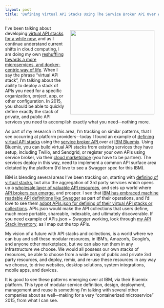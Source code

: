 ```yaml
---
layout: post
title: 'Defining Virtual API Stacks Using The Service Broker API Over At IBM Bluemix'
---
```

<p><a href="http://heidloff.net/nh/home.nsf/article.xsp?id=05.02.2015092629NHEBWM.htm"><img style="padding: 15px;" src="http://kinlane-productions.s3.amazonaws.com/api-evangelist-site/blog/ibm-bluemix-third-party-services.png" alt="" width="275" align="right" /></a></p>
<p>I've been talking about developing <a href="http://apievangelist.com/2013/01/28/virtualized-api-stacks/">virtual API stacks for a while now</a>, and as I continue understand current shifts in cloud computing, I am doing my own&nbsp;<a href="http://apievangelist.com/2015/02/02/api-management-infrastructure-and-service-composition-is-key-to-orchestration-with-microservices-in-a-containerized-world/">reshuffling towards a more microservices, and docker-centric way of life</a>. When I say the phrase &ldquo;virtual API stack&rdquo;, I&rsquo;m talking about the ability to deploy a stack of APIs you need for a specific organization, project, app, or other configuration. In 2015, you should be able to quickly define exactly the stack of private, and public API services you need to accomplish exactly what you need--nothing more.</p>
<p>As part of my research in this area, I&rsquo;m tracking on similar patterns, that I see occurring at platform providers--today I found an example of <a href="http://heidloff.net/nh/home.nsf/article.xsp?id=05.02.2015092629NHEBWM.htm">defining virtual API stacks</a> using the <a href="http://docs.cloudfoundry.org/services/api.html">service broker API </a>over at <a href="http://www-01.ibm.com/software/bluemix/">IBM Bluemix</a>. Using Bluemix, you can build virtual API stacks from existing services they have setup, including Twilio, and Sendgrid, or register your own APIs using service broker, via their <a href="http://www.ibm.com/cloud-computing/us/en/partner-landing.html">cloud marketplace</a>&nbsp;(you have to be partner). The services deploy in this way, need to implement a common API surface area dictated by the platform (I&rsquo;d love to see a Swagger spec for this IBM).</p>
<p>IBM is blending several areas I&rsquo;ve been tracking on, starting with&nbsp;<a href="http://apievangelist.com/2014/04/17/api-virtual-stack-composition-like-the-absolut-drinks-data-api/">defining of virtual stacks</a>, but also the aggregation of 3rd party services which opens up a <a href="http://apievangelist.com/2014/01/30/what-will-it-take-to-sell-my-api-as-a-wholesale-resource/">wholesale layer of valuable API resources</a>, and sets up world where <a href="http://apievangelist.com/2014/10/10/exploring-the-possibilities-of-being-an-api-broker/">API brokers can emerge</a>, and prosper. I see that <a href="http://www-01.ibm.com/support/knowledgecenter/SSZFB2_3.0.1/com.ibm.apimgmt.apionprem.doc/create_api_swagger.html">IBM has embraced machine readable API definitions like Swagger</a> as part of their operations, and I&rsquo;d love to see them <a href="http://apisjson.org/">adopt APIs.json for defining of their virtual API stacks or collections</a>. APIs.json would make the API collections that users define, much more portable, shareable, indexable, and ultimately discoverable. If you need example of APIs.json + Swagger working, look through <a href="https://github.com/kinlane/api-stack/tree/gh-pages/data">my API Stack inventory</a>, as I map out the top APIs.</p>
<p>My vision of a future with API stacks and collections, is a world where we can buy and sell these modular resources, in IBM&rsquo;s, Amazon&rsquo;s, Google&rsquo;s, and anyone other marketplace, but we can also run them in any infrastructure we choose. We would all possess our own stacks of resources, be able to choose from a wide array of public and private 3rd party resources, and deploy, remix, and re-use these resources in any way we choose, to drive websites, desktop solutions, system integrations, mobile apps, and devices.</p>
<p>It is good to see these patterns emerging over at IBM, via their Bluemix platform. This type of modular service definition, design, deployment, management and reuse is something I&rsquo;m talking with several other companies about as well--making for a very &ldquo;containerized microservice&rdquo; 2015, from what I can see.</p>